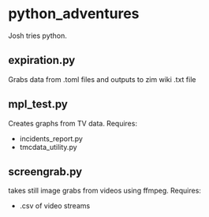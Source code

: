 # python_adventures
Josh tries python.

## expiration.py
Grabs data from .toml files and outputs to zim wiki .txt file

## mpl_test.py
Creates graphs from TV data. 
Requires: 
* incidents_report.py
* tmcdata_utility.py

## screengrab.py
takes still image grabs from videos using ffmpeg. 
Requires:
* .csv of video streams
